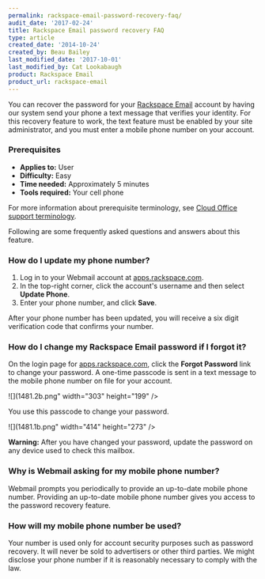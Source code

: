 ```yaml
---
permalink: rackspace-email-password-recovery-faq/
audit_date: '2017-02-24'
title: Rackspace Email password recovery FAQ
type: article
created_date: '2014-10-24'
created_by: Beau Bailey
last_modified_date: '2017-10-01'
last_modified_by: Cat Lookabaugh
product: Rackspace Email
product_url: rackspace-email
---
```


You can recover the password for your 
[Rackspace Email](https://www.rackspace.com/email-hosting/webmail) account by having
our system send your phone a text message that verifies your identity. For this recovery
feature to work, the text feature must be enabled by your site administrator, and you
must enter a mobile phone number on your account.

### Prerequisites

- **Applies to:** User
- **Difficulty:** Easy
- **Time needed:** Approximately 5 minutes
- **Tools required:** Your cell phone

For more information about prerequisite terminology, see [Cloud Office support terminology](/support/how-to/cloud-office-support-terminology).

Following are some frequently asked questions and answers about this
feature.

### How do I update my phone number?

1. Log in to your Webmail account at [apps.rackspace.com](https://apps.rackspace.com).
2. In the top-right corner, click the account's username and then select **Update Phone**.
3. Enter your phone number, and click **Save**.

After your phone number has been updated, you will receive a six digit verification code that confirms your number.

### How do I change my Rackspace Email password if I forgot it?

On the login page for [apps.rackspace.com](https://apps.rackspace.com), click the **Forgot Password** link to change
your password. A one-time passcode is sent in a text message to the
mobile phone number on file for your account.

![](1481.2b.png" width="303" height="199" />

You use this passcode to change your password.

![](1481.1b.png" width="414" height="273" />

**Warning:** After you have changed your password, update the password on any device used to check this mailbox.

### Why is Webmail asking for my mobile phone number?

Webmail prompts you periodically to provide an up-to-date mobile phone
number. Providing an up-to-date mobile phone number gives you access to
the password recovery feature.

### How will my mobile phone number be used?

Your number is used only for account security purposes such as password
recovery. It will never be sold
to advertisers or other third parties. We might disclose your phone
number if it is reasonably necessary to comply with the law.
